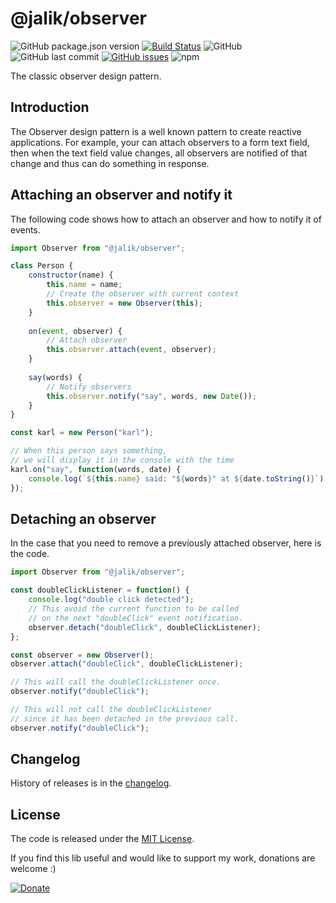 # @jalik/observer
![GitHub package.json version](https://img.shields.io/github/package-json/v/jalik/js-observer.svg)
[![Build Status](https://travis-ci.com/jalik/js-observer.svg?branch=master)](https://travis-ci.com/jalik/js-observer)
![GitHub](https://img.shields.io/github/license/jalik/js-observer.svg)
![GitHub last commit](https://img.shields.io/github/last-commit/jalik/js-observer.svg)
[![GitHub issues](https://img.shields.io/github/issues/jalik/js-observer.svg)](https://github.com/jalik/js-observer/issues)
![npm](https://img.shields.io/npm/dt/@jalik/observer.svg)

The classic observer design pattern.

## Introduction

The Observer design pattern is a well known pattern to create reactive applications.
For example, your can attach observers to a form text field, then when the text field value changes, all observers are notified of that change and thus can do something in response. 

## Attaching an observer and notify it

The following code shows how to attach an observer and how to notify it of events.

```js
import Observer from "@jalik/observer";

class Person {
    constructor(name) {
        this.name = name;
        // Create the observer with current context
        this.observer = new Observer(this);
    }
    
    on(event, observer) {
        // Attach observer
        this.observer.attach(event, observer);
    }
    
    say(words) {
        // Notify observers
        this.observer.notify("say", words, new Date());
    }
}

const karl = new Person("karl");

// When this person says something,
// we will display it in the console with the time
karl.on("say", function(words, date) {
    console.log(`${this.name} said: "${words}" at ${date.toString()}`);
});
```

## Detaching an observer

In the case that you need to remove a previously attached observer, here is the code.

```js
import Observer from "@jalik/observer";

const doubleClickListener = function() {
    console.log("double click detected");
    // This avoid the current function to be called
    // on the next "doubleClick" event notification.
    observer.detach("doubleClick", doubleClickListener);
};

const observer = new Observer();
observer.attach("doubleClick", doubleClickListener);

// This will call the doubleClickListener once.
observer.notify("doubleClick");

// This will not call the doubleClickListener
// since it has been detached in the previous call.
observer.notify("doubleClick");
```

## Changelog

History of releases is in the [changelog](./CHANGELOG.md).

## License

The code is released under the [MIT License](http://www.opensource.org/licenses/MIT).

If you find this lib useful and would like to support my work, donations are welcome :)

[![Donate](https://img.shields.io/badge/Donate-PayPal-green.svg)](https://www.paypal.com/cgi-bin/webscr?cmd=_s-xclick&hosted_button_id=SS78MUMW8AH4N)
